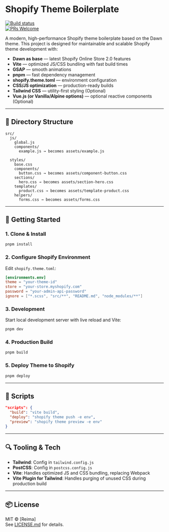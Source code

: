 # Shopify Theme Boilerplate

[![Build status](https://img.shields.io/badge/build-passing-success)]()  
[![PRs Welcome](https://img.shields.io/badge/PRs-welcome-brightgreen.svg?color=informational)]()

A modern, high-performance Shopify theme boilerplate based on the Dawn theme. This project is designed for maintainable and scalable Shopify theme development with:

- **Dawn as base** — latest Shopify Online Store 2.0 features
- **Vite** — optimized JS/CSS bundling with fast build times
- **GSAP** — smooth animations
- **pnpm** — fast dependency management
- **shopify.theme.toml** — environment configuration
- **CSS/JS optimization** — production-ready builds
- **Tailwind CSS** — utility-first styling (Optional)
- **Vue.js (or Vanilla/Alpine options)** — optional reactive components (Optional)

---

## 📁 Directory Structure

```
src/
  js/
    global.js
    components/
      example.js → becomes assets/example.js

  styles/
    base.css
    components/
      button.css → becomes assets/component-button.css
    sections/
      hero.css → becomes assets/section-hero.css
    templates/
      product.css → becomes assets/template-product.css
    helpers/
      forms.css → becomes assets/forms.css
```

---

## 🚀 Getting Started

### 1. Clone & Install

```bash
pnpm install
```

### 2. Configure Shopify Environment

Edit `shopify.theme.toml`:

```toml
[environments.env]
theme = "your-theme-id"
store = "your-store.myshopify.com"
password = "your-admin-api-password"
ignore = ["*.scss", "src/**", "README.md", "node_modules/**"]
```

### 3. Development

Start local development server with live reload and Vite:

```bash
pnpm dev
```

### 4. Production Build

```bash
pnpm build
```

### 5. Deploy Theme to Shopify

```bash
pnpm deploy
```

---

## 🧰 Scripts

```json
"scripts": {
  "build": "vite build",
  "deploy": "shopify theme push -e env",
  "preview": "shopify theme preview -e env"
}
```

---

## 🔍 Tooling & Tech

- **Tailwind**: Config in `tailwind.config.js`
- **PostCSS**: Config in `postcss.config.js`
- **Vite**: Handles optimized JS and CSS bundling, replacing Webpack
- **Vite Plugin for Tailwind**: Handles purging of unused CSS during production build

---

## 📦 License

MIT © [Reima]  
See [LICENSE.md](./LICENSE.md) for details.
